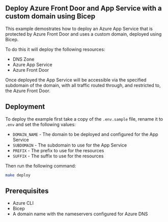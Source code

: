 ## Deploy Azure Front Door and App Service with a custom domain using Bicep

This example demostrates how to deploy an Azure App Service that is protected by Azure Front Door and uses a custom domain, deployed using Bicep.

To do this it will deploy the following resources:

- DNS Zone
- Azure App Service
- Azure Front Door

Once deployed the App Service will be accessible via the specified subdomain of the domain, with all traffic routed through, and restricted to, the Azure Front Door.

## Deployment

To deploy the example first take a copy of the `.env.sample` file, rename it to `.env` and set the following values:

- `DOMAIN_NAME` - The domain to be deployed and configured for the App Service
- `SUBDOMAIN` - The subdomain to use for the App Service
- `PREFIX` - The prefix to use for the resources
- `SUFFIX` - The suffix to use for the resources

 Then run the following command:

```bash
make deploy
```

## Prerequisites

- Azure CLI
- Bicep
- A domain name with the nameservers configured for Azure DNS